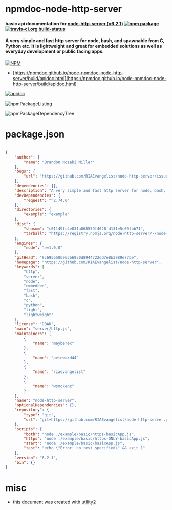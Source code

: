 # npmdoc-node-http-server

#### basic api documentation for  [node-http-server (v6.2.1)](https://github.com/RIAEvangelist/node-http-server)  [![npm package](https://img.shields.io/npm/v/npmdoc-node-http-server.svg?style=flat-square)](https://www.npmjs.org/package/npmdoc-node-http-server) [![travis-ci.org build-status](https://api.travis-ci.org/npmdoc/node-npmdoc-node-http-server.svg)](https://travis-ci.org/npmdoc/node-npmdoc-node-http-server)

#### A very simple and fast http server for node, bash, and spawnable from C, Python etc. It is lightweight and great for embedded solutions as well as everyday development or public facing apps.

[![NPM](https://nodei.co/npm/node-http-server.png?downloads=true&downloadRank=true&stars=true)](https://www.npmjs.com/package/node-http-server)

- [https://npmdoc.github.io/node-npmdoc-node-http-server/build/apidoc.html](https://npmdoc.github.io/node-npmdoc-node-http-server/build/apidoc.html)

[![apidoc](https://npmdoc.github.io/node-npmdoc-node-http-server/build/screenCapture.buildCi.browser.%252Ftmp%252Fbuild%252Fapidoc.html.png)](https://npmdoc.github.io/node-npmdoc-node-http-server/build/apidoc.html)

![npmPackageListing](https://npmdoc.github.io/node-npmdoc-node-http-server/build/screenCapture.npmPackageListing.svg)

![npmPackageDependencyTree](https://npmdoc.github.io/node-npmdoc-node-http-server/build/screenCapture.npmPackageDependencyTree.svg)



# package.json

```json

{
    "author": {
        "name": "Brandon Nozaki Miller"
    },
    "bugs": {
        "url": "https://github.com/RIAEvangelist/node-http-server/issues"
    },
    "dependencies": {},
    "description": "A very simple and fast http server for node, bash, and spawnable from C, Python etc. It is lightweight and great for embedded solutions as well as everyday development or public facing apps.",
    "devDependencies": {
        "request": "^2.74.0"
    },
    "directories": {
        "example": "example"
    },
    "dist": {
        "shasum": "c01149fc4e031a068559f4628fd131e5c09fbb71",
        "tarball": "https://registry.npmjs.org/node-http-server/-/node-http-server-6.2.1.tgz"
    },
    "engines": {
        "node": ">=1.0.0"
    },
    "gitHead": "9c6956506963b6950d8944722dd7e8b3989e77be",
    "homepage": "https://github.com/RIAEvangelist/node-http-server",
    "keywords": [
        "http",
        "server",
        "node",
        "embedded",
        "fast",
        "bash",
        "c",
        "python",
        "light",
        "lightweight"
    ],
    "license": "DBAD",
    "main": "server/http.js",
    "maintainers": [
        {
            "name": "mayberex"
        },
        {
            "name": "peteward44"
        },
        {
            "name": "riaevangelist"
        },
        {
            "name": "wsmckenz"
        }
    ],
    "name": "node-http-server",
    "optionalDependencies": {},
    "repository": {
        "type": "git",
        "url": "git+https://github.com/RIAEvangelist/node-http-server.git"
    },
    "scripts": {
        "both": "node ./example/basic/https-basicApp.js",
        "https": "node ./example/basic/https-ONLY-basicApp.js",
        "start": "node ./example/basic/basicApp.js",
        "test": "echo \"Error: no test specified\" && exit 1"
    },
    "version": "6.2.1",
    "bin": {}
}
```



# misc
- this document was created with [utility2](https://github.com/kaizhu256/node-utility2)
